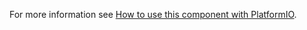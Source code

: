 For more information see [How to use this component with PlatformIO](https://github.com/kaizoku-oh/firestore#how-to-use-this-component-with-platformio).